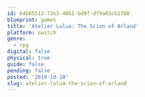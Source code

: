 ```yaml
---
id: 64b65512-73e2-48b1-bd9f-df9a03cb1f80
blueprint: games
title: 'Atelier Lulua: The Scion of Arland'
platform: switch
genre:
  - rpg
digital: false
physical: true
guide: false
pending: false
posted: '2019-10-10'
slug: atelier-lulua-the-scion-of-arland
---
```

